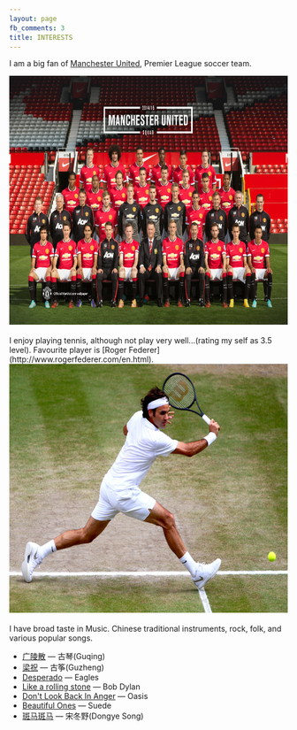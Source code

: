```yaml
---
layout: page
fb_comments: 3
title: INTERESTS
---
```


I am a big fan of [Manchester United](http://www.manutd.com/), Premier League soccer team.
<center><img src="/uploads/manutd.jpg" width="600" height="450" aligh='middle'></center><br>
I enjoy playing tennis, although not play very well...(rating my self as 3.5 level). Favourite player is [Roger Federer](http://www.rogerfederer.com/en.html).
<center><img src="/uploads/roger.jpg" width="600" height="450" aligh='middle'></center><br>
I have broad taste in Music. Chinese traditional instruments, rock, folk, and various popular songs.

*	[广陵散](https://www.youtube.com/watch?v=Kpv4mSiiwMI&list=PLZ4UjLR1sJSGHPggN18r68TD1vrGJkkBE) — 古琴(Guqing)
*	[梁祝](https://www.youtube.com/watch?v=mfaLr44kk7I) — 古筝(Guzheng)
*	[Desperado](https://www.youtube.com/watch?v=kCdjvTTnzDU) — Eagles
*	[Like a rolling stone](http://video.bobdylan.com/desktop.html) — Bob Dylan
*	[Don't Look Back In Anger](https://www.youtube.com/watch?v=r8OipmKFDeM) — Oasis
*	[Beautiful Ones](https://www.youtube.com/watch?v=xqovGKdgAXY) — Suede
*	[斑马斑马](https://www.youtube.com/watch?v=Hv5j-FpF1yg) — 宋冬野(Dongye Song)